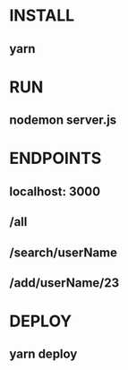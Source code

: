 # INSTALL 
## yarn 

# RUN 
## nodemon server.js 

# ENDPOINTS 
## localhost: 3000
## /all
## /search/userName
## /add/userName/23

# DEPLOY 
## yarn deploy
